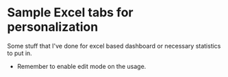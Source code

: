 # Sample Excel tabs for personalization
Some stuff that I've done for excel based dashboard or necessary statistics to put in.
  * Remember to enable edit mode on the usage.
